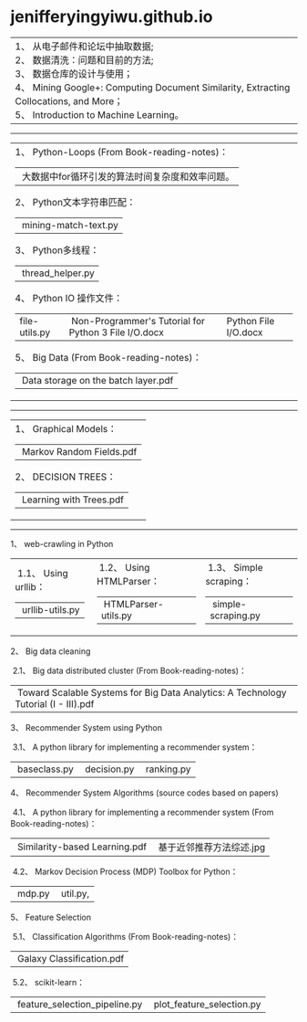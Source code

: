 # jenifferyingyiwu.github.io
<title>
Part I.  &nbsp;&nbsp;从电子邮件和论坛中抽取数据 (From Book-reading-notes)
</title>
<p>
<table>
  <tr>
    <td>
	1、&nbsp;从电子邮件和论坛中抽取数据;<br/>
	2、&nbsp;数据清洗：问题和目前的方法;<br/>
	3、&nbsp;数据仓库的设计与使用；<br/>
	4、&nbsp;Mining Google+: Computing Document Similarity, Extracting Collocations, and More；<br/>
	5、&nbsp;Introduction to Machine Learning。<br/>
    </td>
  </tr>
</table>
</p>
<hr/>
<title>
Part II. &nbsp;&nbsp;Problems encountered in the work
</title>
<table>
  <tr>
    <td>
	1、&nbsp;Python-Loops (From Book-reading-notes)：<br/>
	<table>
  		<tr>
    			<td>
      				&nbsp;大数据中for循环引发的算法时间复杂度和效率问题。
    			</td>
  		</tr>
	</table>
	2、&nbsp;Python文本字符串匹配：<br/>
	<table>
  		<tr>
    			<td>
    				&nbsp;mining-match-text.py
    			</td>
  		</tr>
	</table>
	3、&nbsp;Python多线程：<br/>
	<table>
  		<tr>
    			<td>
    				&nbsp;thread_helper.py 
    			</td>
  		</tr>
	</table>
	4、&nbsp;Python IO 操作文件：<br/>
	<table>
  		<tr>
    			<td>
    				file-utils.py <br/>
    			</td>
    			<td>
    				&nbsp;Non-Programmer's Tutorial for Python 3 File I/O.docx <br/>
    			</td>
    			<td>
    				Python File I/O.docx
    			</td>
  		</tr>
	</table>
	5、&nbsp;Big Data (From Book-reading-notes)：<br/>
	<table>
  		<tr>
    			<td>
    				&nbsp;Data storage on the batch layer.pdf
    			</td>
  		</tr>
	</table>
    </td>
  </tr>
</table>
<hr/>
<title>
Part III.  &nbsp;&nbsp;Machine Learning Algorithms (From Book-reading-notes)
</title>
<table>
<tr>
	<td>
	1、&nbsp;Graphical Models：<br/>
	<table>
  		<tr>
    			<td>
    				&nbsp;Markov Random Fields.pdf
    			</td>
  		</tr>
	</table>
	2、&nbsp;DECISION TREES：<br/>
	<table>
  		<tr>
    			<td>
    				&nbsp;Learning with Trees.pdf
    			</td>
  		</tr>
	</table>
	</td>
</tr>
</table>
<hr/>
<title>
Part IV.  &nbsp;&nbsp;Journal Papers
</title>
<p>
1、&nbsp;web-crawling in Python 
</p>
<table>
<tr>
	<td>
	&nbsp;1.1、&nbsp;Using urllib：<br/>
	<table>
  		<tr>
    			<td>
    				&nbsp;urllib-utils.py
    			</td>
  		</tr>
	</table>
	</td>
	<td>
	&nbsp;1.2、&nbsp;Using HTMLParser： <br/>
	<table>
  		<tr>
    			<td>
    				&nbsp;HTMLParser-utils.py
    			</td>
  		</tr>
	</table>
	</td>
	<td>
	&nbsp;1.3、&nbsp;Simple scraping：<br/>
	<table>
  	<tr>
    		<td>
    			&nbsp;simple-scraping.py
    		</td>
  	</tr>
	</table>
	</td>
</tr>
</table>
<p>
2、&nbsp;Big data cleaning
</p>
<p>
&nbsp;2.1、&nbsp;Big data distributed cluster (From Book-reading-notes)：<br/>
<table>
  <tr>
    <td>
    &nbsp;Toward Scalable Systems for Big Data Analytics: A Technology Tutorial (I - III).pdf
    </td>
  </tr>
</table>
</p>
<p>
3、&nbsp;Recommender System using Python
</p>
<p>
&nbsp;3.1、&nbsp;A python library for implementing a recommender system：<br/>
<table>
  <tr>
    <td>
    &nbsp;baseclass.py
    </td>
    <td>
    &nbsp;decision.py
    </td>
    <td>
    &nbsp;ranking.py
    </td>
  </tr>
</table>
</p>
<p>
4、&nbsp;Recommender System Algorithms (source codes based on papers)
</p>
<p>
&nbsp;4.1、&nbsp;A python library for implementing a recommender system (From Book-reading-notes)：<br/>
<table>
  <tr>
    <td>
    &nbsp;Similarity-based Learning.pdf
    </td>
    <td>
    &nbsp;基于近邻推荐方法综述.jpg
    </td>
  </tr>
</table>
</p>
<p>
&nbsp;4.2、&nbsp;Markov Decision Process (MDP) Toolbox for Python：<br/>
<table>
  <tr>
    <td>
    &nbsp;mdp.py
    </td>
    <td>
    &nbsp;util.py, 
    </td>
  </tr>
</table>
</p>
<p>
5、&nbsp;Feature Selection
</p>
<p>
&nbsp;5.1、&nbsp;Classification Algorithms (From Book-reading-notes)：<br/>
<table>
  <tr>
    <td>
    &nbsp;Galaxy Classification.pdf
    </td>
  </tr>
</table>
</p>
<p>
&nbsp;5.2、&nbsp;scikit-learn：<br/>
<table>
  <tr>
    <td>
    &nbsp;feature_selection_pipeline.py
    </td>
    <td>
    &nbsp;plot_feature_selection.py
    </td>
  </tr>
</table>
</p>
